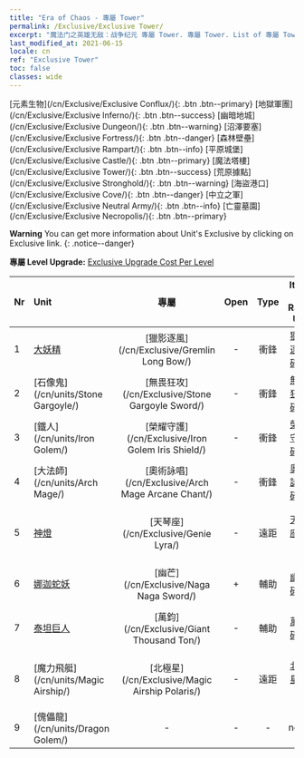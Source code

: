 ```yaml
---
title: "Era of Chaos - 專屬 Tower"
permalink: /Exclusive/Exclusive Tower/
excerpt: "魔法门之英雄无敌：战争纪元 專屬 Tower. 專屬 Tower. List of 專屬 Tower in Era of Chaos"
last_modified_at: 2021-06-15
locale: cn
ref: "Exclusive Tower"
toc: false
classes: wide
---
```

 [元素生物](/cn/Exclusive/Exclusive Conflux/){: .btn .btn--primary} [地獄軍團](/cn/Exclusive/Exclusive Inferno/){: .btn .btn--success} [幽暗地城](/cn/Exclusive/Exclusive Dungeon/){: .btn .btn--warning} [沼澤要塞](/cn/Exclusive/Exclusive Fortress/){: .btn .btn--danger} [森林壁壘](/cn/Exclusive/Exclusive Rampart/){: .btn .btn--info} [平原城堡](/cn/Exclusive/Exclusive Castle/){: .btn .btn--primary} [魔法塔樓](/cn/Exclusive/Exclusive Tower/){: .btn .btn--success} [荒原據點](/cn/Exclusive/Exclusive Stronghold/){: .btn .btn--warning} [海盜港口](/cn/Exclusive/Exclusive Cove/){: .btn .btn--danger} [中立之軍](/cn/Exclusive/Exclusive Neutral Army/){: .btn .btn--info} [亡靈墓園](/cn/Exclusive/Exclusive Necropolis/){: .btn .btn--primary} 

**Warning** You can get more information about Unit's Exclusive by clicking on Exclusive link. 
{: .notice--danger}

 **專屬 Level Upgrade:** [Exclusive Upgrade Cost Per Level](/Exclusive/ExclusiveUpgradeCostPerLevel/)

  | Nr |         Unit        | 專屬 | Open  |    Type   |  Item to Rank UP      |  塗裝   |
  |:---|:--------------------|:-------------:|:-----:|:---------:|:---------------------:|:-------:|
  | 1  | [大妖精](/cn/units/Gremlin/) | [獵影逐風](/cn/Exclusive/Gremlin Long Bow/) | - | 衝鋒 | [獵影逐風碎片](/cn/Items/con_914/) | - |
  | 2  | [石像鬼](/cn/units/Stone Gargoyle/) | [無畏狂攻](/cn/Exclusive/Stone Gargoyle Sword/) | - | 衝鋒 | [無畏狂攻碎片](/cn/Items/con_912/) | - |
  | 3  | [鐵人](/cn/units/Iron Golem/) | [榮耀守護](/cn/Exclusive/Iron Golem Iris Shield/) | - | 衝鋒 | [榮耀守護碎片](/cn/Items/con_913/) | - |
  | 4  | [大法師](/cn/units/Arch Mage/) | [奧術詠唱](/cn/Exclusive/Arch Mage Arcane Chant/) | - | 衝鋒 | [奧術詠唱碎片](/cn/Items/con_915/) | - |
  | 5  | [神燈](/cn/units/Genie/) | [天琴座](/cn/Exclusive/Genie Lyra/) | - | 遠距 | [天琴座碎片](/cn/Items/con_986/) | [天琴座特效塗裝](/cn/Items/con_654/) |
  | 6  | [娜迦蛇妖](/cn/units/Naga/) | [幽芒](/cn/Exclusive/Naga Naga Sword/) | + | 輔助 | [幽芒碎片](/cn/Items/con_987/) | [幽芒特效塗裝](/cn/Items/con_655/) |
  | 7  | [泰坦巨人](/cn/units/Giant/) | [萬鈞](/cn/Exclusive/Giant Thousand Ton/) | - | 輔助 | [萬鈞碎片](/cn/Items/con_988/) | [萬鈞特效塗裝](/cn/Items/con_656/) |
  | 8  | [魔力飛艇](/cn/units/Magic Airship/) | [北極星](/cn/Exclusive/Magic Airship Polaris/) | - | 遠距 | [北極星碎片](/cn/Items/con_989/) | [北極星特效塗裝](/cn/Items/con_657/) |
  | 9  | [傀儡龍](/cn/units/Dragon Golem/) | - | - | - | none | none |
